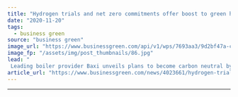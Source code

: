 ```yaml
---
title: "Hydrogen trials and net zero commitments offer boost to green heating plans"
date: "2020-11-20"
tags: 
  - business green
source: "business green"
image_url: "https://www.businessgreen.com/api/v1/wps/7693aa3/9d2bf47a-cad8-4f32-a24c-b3ce1387a2f3/4/Spadeadam-Hy-Street-Hydrogen-Boilers-185x114.jpg"
image_fp: "/assets/img/post_thumbnails/86.jpg"
lead: "
 Leading boiler provider Baxi unveils plans to become carbon neutral by 2030, as high profile hydrogen heating trial chalks off key milestone ..."
article_url: "https://www.businessgreen.com/news/4023661/hydrogen-trials-net-zero-commitments-offer-boost-green-heating-plans"
---
```


---
